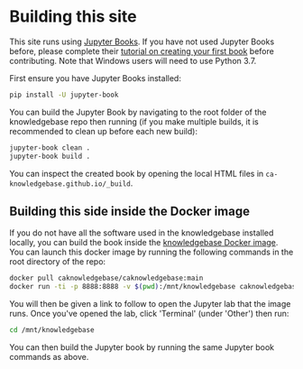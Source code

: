 # Building this site

This site runs using [Jupyter Books](https://jupyterbook.org/intro.html). If you have not used Jupyter Books before, please complete their
[tutorial on creating your first book](https://jupyterbook.org/start/your-first-book.html) before contributing. Note that Windows users will need to use Python 3.7.

First ensure you have Jupyter Books installed:

```bash
pip install -U jupyter-book
```

You can build the Jupyter Book by navigating to the root folder of the knowledgebase repo then running
(if you make multiple builds, it is recommended to clean up before each new build):

```bash
jupyter-book clean .
jupyter-book build .
```

You can inspect the created book by opening the local HTML files in `ca-knowledgebase.github.io/_build`.

## Building this side inside the Docker image

If you do not have all the software used in the knowledgebase installed locally, you can build the book inside the [knowledgebase Docker image](contribute-docker).
You can launch this docker image by running the following commands in the root directory of the repo:
```bash
docker pull caknowledgebase/caknowledgebase:main
docker run -ti -p 8888:8888 -v $(pwd):/mnt/knowledgebase caknowledgebase/caknowledgebase:main
```

You will then be given a link to follow to open the Jupyter lab that the image runs. Once you've opened the lab, click 'Terminal' (under 'Other') then run:
```bash
cd /mnt/knowledgebase
```

You can then build the Jupyter book by running the same Jupyter book commands as above.
